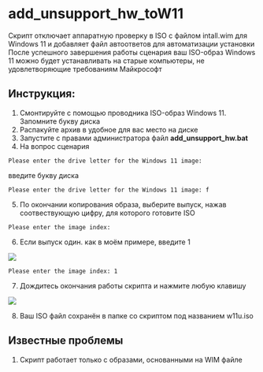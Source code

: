 # add_unsupport_hw_toW11
Скрипт отключает аппаратную проверку в ISO с файлом intall.wim для Windows 11 и добавляет файл автоответов для автоматизации установки
После успешного завершения работы сценария ваш ISO-образ Windows 11 можно будет устанавливать на старые компьютеры, не удовлетворяющие требованиям Майкрософт

## Инструкция:
1. Смонтируйте с помощью проводника ISO-образ Windows 11. Запомните букву диска
2. Распакуйте архив в удобное для вас место на диске
3. Запустите с правами администратора файл **add_unsupport_hw.bat**
4. На вопрос сценария 
```
Please enter the drive letter for the Windows 11 image:
```
введите букву диска
```
Please enter the drive letter for the Windows 11 image: f
```
5. По окончании копирования образа, выберите выпуск, нажав соотвествующую цифру, для которого готовите ISO
```
Please enter the image index:
```
6. Если выпуск один. как в моём примере, введите 1

![](https://i.imgur.com/k9FTlZG.png)

```
Please enter the image index: 1
```
7. Дождитесь окончания работы скрипта и нажмите любую клавишу

![](https://i.imgur.com/6k0mPXI.png)

8. Ваш ISO файл сохранён в папке со скриптом под названием w11u.iso

## Известные проблемы
1. Скрипт работает только с образами, основанными на WIM файле
